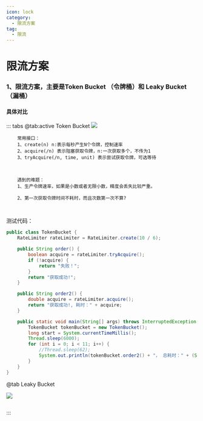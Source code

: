 ```yaml
---
icon: lock
category:
  - 限流方案
tag:
  - 限流
---
```


# 限流方案

### 1、限流方案，主要是Token Bucket （令牌桶）和 Leaky Bucket（漏桶）


#### 具体对比
::: tabs
@tab:active Token Bucket
![](https://wqknowledge.oss-cn-shenzhen.aliyuncs.com/blog/tokenBlucket.png)

```text
    常用接口：
    1、create(n) n:表示每秒产生N个令牌，控制速率
    2、acquire(/n) 表示阻塞获取令牌，n:一次获取多个，不传为1
    3、tryAcquire(/n, time, unit) 表示尝试获取令牌，可选等待
     


    遇到的难题：
    1、生产令牌速率，如果是小数或者无限小数，精度会丢失比较严重。
    
    2、第一次获取令牌时间不耗时，而且次数第一次不算?
    
    
```

测试代码：
```java
public class TokenBucket {
    RateLimiter rateLimiter = RateLimiter.create(10 / 6);

    public String order() {
        boolean acquire = rateLimiter.tryAcquire();
        if (!acquire) {
            return "失败！";
        }
        return "获取成功!";
    }

    public String order2() {
        double acquire = rateLimiter.acquire();
        return "获取成功!, 耗时：" + acquire;
    }

    public static void main(String[] args) throws InterruptedException {
        TokenBucket tokenBucket = new TokenBucket();
        long start = System.currentTimeMillis();
        Thread.sleep(6000);
        for (int i = 0; i < 11; i++) {
            //Thread.sleep(62);
            System.out.println(tokenBucket.order2() + "， 总耗时：" + (System.currentTimeMillis() - start));
        }
    }
}
```

@tab Leaky Bucket

![](https://wqknowledge.oss-cn-shenzhen.aliyuncs.com/blog/leckBluct.png)
```text

```

:::



